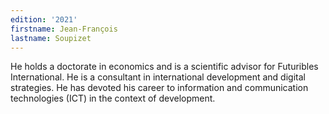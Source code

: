 ```yaml
---
edition: '2021'
firstname: Jean-François
lastname: Soupizet
---
```

He holds a doctorate in economics and is a scientific advisor for Futuribles
International. He is a consultant in international development and digital strategies.
He has devoted his career to information and communication technologies (ICT)
in the context of development.